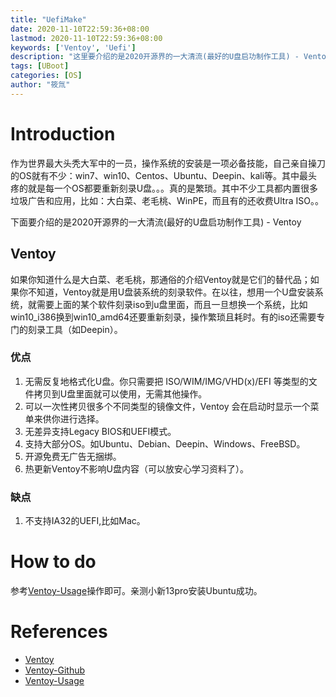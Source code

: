 ```yaml
---
title: "UefiMake"
date: 2020-11-10T22:59:36+08:00
lastmod: 2020-11-10T22:59:36+08:00
keywords: ['Ventoy', 'Uefi']
description: "这里要介绍的是2020开源界的一大清流(最好的U盘启功制作工具) - Ventoy"
tags: [UBoot]
categories: [OS]
author: "筱氚"
---
```

# Introduction
作为世界最大头秃大军中的一员，操作系统的安装是一项必备技能，自己亲自操刀的OS就有不少：win7、win10、Centos、Ubuntu、Deepin、kali等。其中最头疼的就是每一个OS都要重新刻录U盘。。。真的是繁琐。其中不少工具都内置很多垃圾广告和应用，比如：大白菜、老毛桃、WinPE，而且有的还收费Ultra ISO。。

下面要介绍的是2020开源界的一大清流(最好的U盘启功制作工具) - Ventoy
## Ventoy
如果你知道什么是大白菜、老毛桃，那通俗的介绍Ventoy就是它们的替代品；如果你不知道，Ventoy就是用U盘装系统的刻录软件。在以往，想用一个U盘安装系统，就需要上面的某个软件刻录iso到u盘里面，而且一旦想换一个系统，比如win10_i386换到win10_amd64还要重新刻录，操作繁琐且耗时。有的iso还需要专门的刻录工具（如Deepin）。
### 优点
1. 无需反复地格式化U盘。你只需要把 ISO/WIM/IMG/VHD(x)/EFI 等类型的文件拷贝到U盘里面就可以使用，无需其他操作。
2. 可以一次性拷贝很多个不同类型的镜像文件，Ventoy 会在启动时显示一个菜单来供你进行选择。
3. 无差异支持Legacy BIOS和UEFI模式。
4. 支持大部分OS。如Ubuntu、Debian、Deepin、Windows、FreeBSD。
5. 开源免费无广告无捆绑。
6. 热更新Ventoy不影响U盘内容（可以放安心学习资料了）。
### 缺点
1. 不支持IA32的UEFI,比如Mac。

# How to do
参考[Ventoy-Usage](https://www.ventoy.net/cn/doc_start.html)操作即可。亲测小新13pro安装Ubuntu成功。
# References
- [Ventoy](https://www.ventoy.net/cn/index.html)
- [Ventoy-Github](https://github.com/ventoy/Ventoy)
- [Ventoy-Usage](https://www.ventoy.net/cn/doc_start.html)